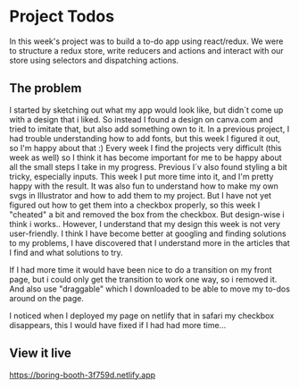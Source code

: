 # Project Todos

In this week's project was to build a to-do app using react/redux.
We were to structure a redux store, write reducers and actions and interact with our store using selectors and dispatching actions.

## The problem

I started by sketching out what my app would look like, but didn´t come up with a design that i liked. So instead I found a design on canva.com and tried to imitate that, but also add something own to it. In a previous project, I had trouble understanding how to add fonts, but this week I figured it out, so I'm happy about that :)
Every week I find the projects very difficult (this week as well) so I think it has become important for me to be happy about all the small steps I take in my progress. 
Previous I´v also found styling a bit tricky, especially inputs. This week I put more time into it, and I'm pretty happy with the result. It was also fun to understand how to make my own svgs in Illustrator and how to add them to my project. But I have not yet figured out how to get them into a checkbox properly, so this week I "cheated" a bit and removed the box from the checkbox. But design-wise i think i works.. However, I understand that my design this week is not very user-friendly.
I think I have become better at googling and finding solutions to my problems, I have discovered that I understand more in the articles that I find and what solutions to try.

If I had more time it would have been nice to do a transition on my front page, but i could only get the transition to work one way, so i removed it.
And also use "draggable" which I downloaded to be able to move my to-dos around on the page. 

I noticed when I deployed my page on netlify that in safari my checkbox disappears, this I would have fixed if I had had more time...


## View it live

https://boring-booth-3f759d.netlify.app



